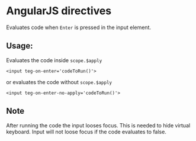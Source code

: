 # AngularJS directives

Evaluates code when `Enter` is pressed in the input element.

## Usage:

Evaluates the code inside `scope.$apply`

    <input teg-on-enter='codeToRun()'>

or evaluates the code without `scope.$apply`

    <input teg-on-enter-no-apply='codeToRun()'>

## Note

After running the code the input looses focus. This is needed to hide virtual keyboard.
Input will not loose focus if the code evaluates to false.
